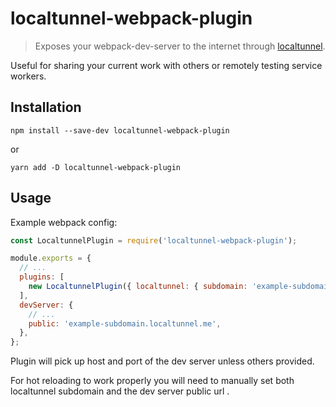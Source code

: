 # localtunnel-webpack-plugin

> Exposes your webpack-dev-server to the internet through [localtunnel](https://localtunnel.github.io/www/).

Useful for sharing your current work with others or remotely testing service workers.

## Installation

```
npm install --save-dev localtunnel-webpack-plugin
```

or

```
yarn add -D localtunnel-webpack-plugin
```

## Usage

Example webpack config:

```javascript
const LocaltunnelPlugin = require('localtunnel-webpack-plugin');

module.exports = {
  // ...
  plugins: [
    new LocaltunnelPlugin({ localtunnel: { subdomain: 'example-subdomain' } }),
  ],
  devServer: {
    // ...
    public: 'example-subdomain.localtunnel.me',
  },
};
```

Plugin will pick up host and port of the dev server unless others provided.

For hot reloading to work properly you will need to manually set both
localtunnel subdomain and the dev server public url .
